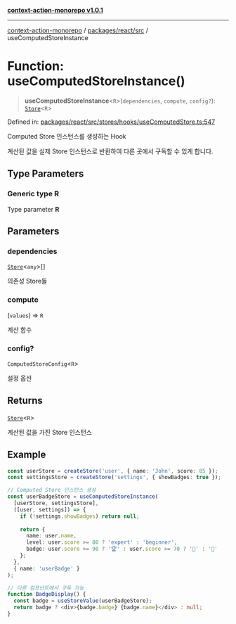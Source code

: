 [**context-action-monorepo v1.0.1**](../../../../README.md)

***

[context-action-monorepo](../../../../README.md) / [packages/react/src](../README.md) / useComputedStoreInstance

# Function: useComputedStoreInstance()

> **useComputedStoreInstance**&lt;`R`&gt;(`dependencies`, `compute`, `config?`): [`Store`](../classes/Store.md)&lt;`R`&gt;

Defined in: [packages/react/src/stores/hooks/useComputedStore.ts:547](https://github.com/mineclover/context-action/blob/cd08d4e3b87a65a1296f2b120f18fcabd78f2914/packages/react/src/stores/hooks/useComputedStore.ts#L547)

Computed Store 인스턴스를 생성하는 Hook

계산된 값을 실제 Store 인스턴스로 반환하여 다른 곳에서 구독할 수 있게 합니다.

## Type Parameters

### Generic type R

Type parameter **R**

## Parameters

### dependencies

[`Store`](../classes/Store.md)&lt;`any`&gt;[]

의존성 Store들

### compute

(`values`) => `R`

계산 함수

### config?

`ComputedStoreConfig`&lt;`R`&gt;

설정 옵션

## Returns

[`Store`](../classes/Store.md)&lt;`R`&gt;

계산된 값을 가진 Store 인스턴스

## Example

```typescript
const userStore = createStore('user', { name: 'John', score: 85 });
const settingsStore = createStore('settings', { showBadges: true });

// Computed Store 인스턴스 생성
const userBadgeStore = useComputedStoreInstance(
  [userStore, settingsStore],
  ([user, settings]) => {
    if (!settings.showBadges) return null;
    
    return {
      name: user.name,
      level: user.score >= 80 ? 'expert' : 'beginner',
      badge: user.score >= 90 ? '🏆' : user.score >= 70 ? '🥉' : '📖'
    };
  },
  { name: 'userBadge' }
);

// 다른 컴포넌트에서 구독 가능
function BadgeDisplay() {
  const badge = useStoreValue(userBadgeStore);
  return badge ? <div>{badge.badge} {badge.name}</div> : null;
}
```
